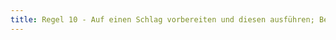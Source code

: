```yaml
---
title: Regel 10 - Auf einen Schlag vorbereiten und diesen ausführen; Beratung und Hilfe; Caddies
---
```

